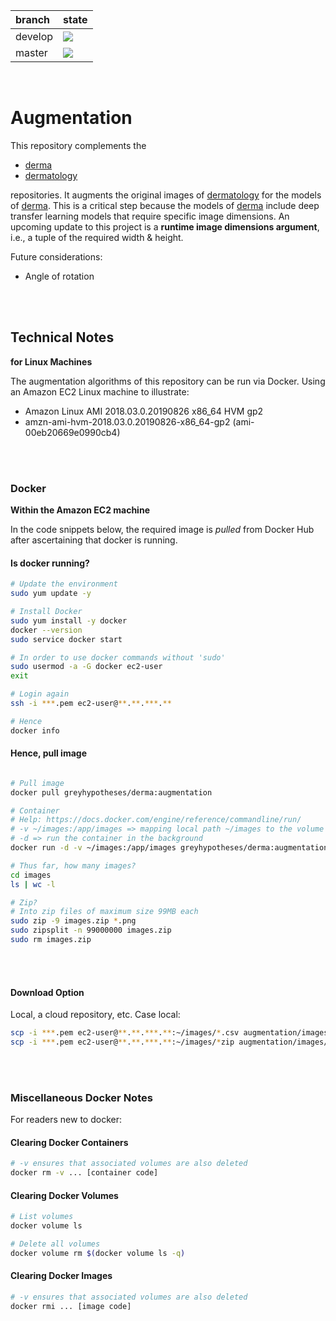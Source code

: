 branch|state
:---|:---
develop|![](https://github.com/greyhypotheses/augmentation/workflows/Derma%20Python%20Package/badge.svg?branch=develop)
master|![](https://github.com/greyhypotheses/augmentation/workflows/Derma%20Python%20Package/badge.svg?branch=master)

<br>

# Augmentation

This repository complements the

* [derma](https://github.com/greyhypotheses/derma)
* [dermatology](https://github.com/greyhypotheses/dermatology)

repositories. It augments the original images of [dermatology](https://github.com/greyhypotheses/dermatology) for the models of [derma](https://github.com/greyhypotheses/derma).  This is a critical step because the models of [derma](https://github.com/greyhypotheses/derma) include deep transfer learning models that require specific image dimensions.  An upcoming update to this project is a **runtime image dimensions argument**, i.e., a tuple of the required width & height.

Future considerations:

* Angle of rotation

<br>
<br>

## Technical Notes
**for Linux Machines**

The augmentation algorithms of this repository can be run via Docker.  Using an Amazon EC2 Linux machine to illustrate:
  * Amazon Linux AMI 2018.03.0.20190826 x86_64 HVM gp2
  * amzn-ami-hvm-2018.03.0.20190826-x86_64-gp2 (ami-00eb20669e0990cb4)

<br>
<br>

### Docker

**Within the Amazon EC2 machine**

In the code snippets below, the required image is *pulled* from Docker Hub after ascertaining that docker is running.

#### Is docker running?

```bash
# Update the environment
sudo yum update -y

# Install Docker
sudo yum install -y docker
docker --version
sudo service docker start

# In order to use docker commands without 'sudo'
sudo usermod -a -G docker ec2-user
exit

# Login again
ssh -i ***.pem ec2-user@**.**.***.**

# Hence
docker info

```

#### Hence, pull image

```bash

# Pull image
docker pull greyhypotheses/derma:augmentation

# Container
# Help: https://docs.docker.com/engine/reference/commandline/run/
# -v ~/images:/app/images => mapping local path ~/images to the volume of the container, i.e., /app/images
# -d => run the container in the background
docker run -d -v ~/images:/app/images greyhypotheses/derma:augmentation

# Thus far, how many images?
cd images
ls | wc -l

# Zip?
# Into zip files of maximum size 99MB each
sudo zip -9 images.zip *.png
sudo zipsplit -n 99000000 images.zip
sudo rm images.zip

```

<br>
<br>

#### Download Option

Local, a cloud repository, etc.  Case local:

```bash
scp -i ***.pem ec2-user@**.**.***.**:~/images/*.csv augmentation/images/
scp -i ***.pem ec2-user@**.**.***.**:~/images/*zip augmentation/images/
```

<br>
<br>

### Miscellaneous Docker Notes

For readers new to docker:

#### Clearing Docker Containers
```bash
# -v ensures that associated volumes are also deleted
docker rm -v ... [container code]
```

#### Clearing Docker Volumes

```bash
# List volumes
docker volume ls

# Delete all volumes
docker volume rm $(docker volume ls -q)
```

#### Clearing Docker Images
```bash
# -v ensures that associated volumes are also deleted
docker rmi ... [image code]
```

